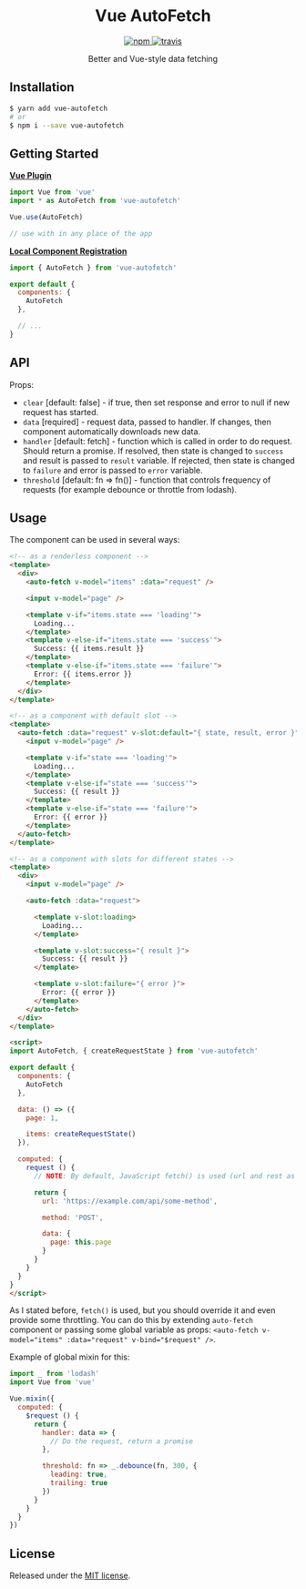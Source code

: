 <h1 align="center" style="text-align: center;">Vue AutoFetch</h1>
<p align="center">
  <a href="https://www.npmjs.org/package/vue-autofetch">
    <img src="https://img.shields.io/npm/v/vue-autofetch.svg?style=flat" alt="npm">
  </a>
  <a href="https://travis-ci.org/Tarik02/vue-autofetch">
    <img src="https://travis-ci.org/Tarik02/vue-autofetch.svg?branch=master" alt="travis">
  </a>
</p>

<p align="center">Better and Vue-style data fetching</p>


## Installation
```bash
$ yarn add vue-autofetch
# or
$ npm i --save vue-autofetch
```


## Getting Started

**[Vue Plugin](https://vuejs.org/v2/guide/plugins.html#Using-a-Plugin)**
```js
import Vue from 'vue'
import * as AutoFetch from 'vue-autofetch'

Vue.use(AutoFetch)

// use with in any place of the app
```

**[Local Component Registration](https://vuejs.org/v2/guide/components-registration.html#Local-Registration)**
```js
import { AutoFetch } from 'vue-autofetch'

export default {
  components: {
    AutoFetch
  },

  // ...
}
```


## API

Props:
- `clear` [default: false] - if true, then set response and error to null if new request has started.
- `data` [required] - request data, passed to handler. If changes, then component automatically downloads new data.
- `handler` [default: fetch] - function which is called in order to do request. Should return a promise. If resolved, then state is changed to `success` and result is passed to `result` variable. If rejected, then state is changed to `failure` and error is passed to `error` variable.
- `threshold` [default: fn => fn()] - function that controls frequency of requests (for example debounce or throttle from lodash).


## Usage

The component can be used in several ways:

```html
<!-- as a renderless component -->
<template>
  <div>
    <auto-fetch v-model="items" :data="request" />

    <input v-model="page" />

    <template v-if="items.state === 'loading'">
      Loading...
    </template>
    <template v-else-if="items.state === 'success'">
      Success: {{ items.result }}
    </template>
    <template v-else-if="items.state === 'failure'">
      Error: {{ items.error }}
    </template>
  </div>
</template>

<!-- as a component with default slot -->
<template>
  <auto-fetch :data="request" v-slot:default="{ state, result, error }">
    <input v-model="page" />

    <template v-if="state === 'loading'">
      Loading...
    </template>
    <template v-else-if="state === 'success'">
      Success: {{ result }}
    </template>
    <template v-else-if="state === 'failure'">
      Error: {{ error }}
    </template>
  </auto-fetch>
</template>

<!-- as a component with slots for different states -->
<template>
  <div>
    <input v-model="page" />

    <auto-fetch :data="request">

      <template v-slot:loading>
        Loading...
      </template>

      <template v-slot:success="{ result }">
        Success: {{ result }}
      </template>

      <template v-slot:failure="{ error }">
        Error: {{ error }}
      </template>
    </auto-fetch>
  </div>
</template>

<script>
import AutoFetch, { createRequestState } from 'vue-autofetch'

export default {
  components: {
    AutoFetch
  },

  data: () => ({
    page: 1,

    items: createRequestState()
  }),

  computed: {
    request () {
      // NOTE: By default, JavaScript fetch() is used (url and rest as arguments)

      return {
        url: 'https://example.com/api/some-method',

        method: 'POST',

        data: {
          page: this.page
        }
      }
    }
  }
}
</script>
```

As I stated before, `fetch()` is used, but you should override it and even provide some throttling.
You can do this by extending `auto-fetch` component or passing some global variable as props: `<auto-fetch v-model="items" :data="request" v-bind="$request" />`.

Example of global mixin for this:
```js
import _ from 'lodash'
import Vue from 'vue'

Vue.mixin({
  computed: {
    $request () {
      return {
        handler: data => {
          // Do the request, return a promise
        },

        threshold: fn => _.debounce(fn, 300, {
          leading: true,
          trailing: true
        })
      }
    }
  }
})
```


## License

Released under the [MIT license](https://github.com/Tarik02/vue-autofetch/blob/master/LICENSE.md).
